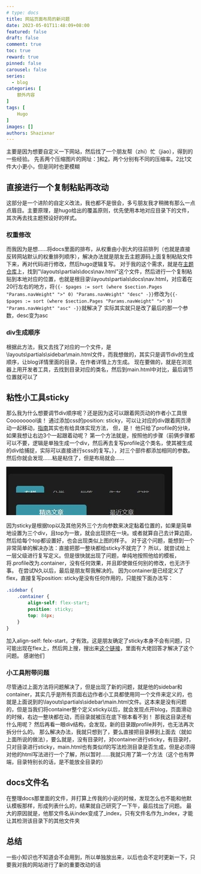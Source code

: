 ```yaml
---
# type: docs 
title: 网站页面布局的新问题
date: 2023-05-01T11:48:09+08:00
featured: false
draft: false
comment: true
toc: true
reward: true
pinned: false
carousel: false
series:
  - blog
categories: [
    额外内容
]
tags: [
    Hugo
]
images: []
authors: Shazixnar
---
```


主要是因为想要自定义一下网站，然后找了一个朋友帮（zhi）忙（jiao），得到的一些经验。
先丢两个压缩图片的网址：[1](https://tinypng.com/)和[2](https://www.imagesmaller.com/compress-png/)，两个分别有不同的压缩率。2比1文件大小更小，但是同时也更模糊

<!--more-->

## 直接进行一个复制粘贴再改动

这部分是一个进阶的自定义改法，我也都不是很会，多亏朋友我才稍微有那么一点点眉目。主要原理，是hugo给出的覆盖原则，优先使用本地对应目录下的文件，其次再去找主题预设好的样式。

### 权重修改

而我因为是想......将docs里面的排布，从权重由小到大的往前排列（也就是直接反转网站默认的权重排列顺序），解决办法就是朋友去主题源码上面复制粘贴文件下来，再对代码进行修改，然后hugo逻辑复写。
对于我的这个需求，就是在[主题仓库](https://github.com/razonyang/hugo-theme-bootstrap)上，找到"\layouts\partials\docs\nav.html"这个文件，然后进行一个复制粘贴到本地对应的位置，也就是根目录\layouts\partials\docs\nav.html，对应着在20行左右的地方，将`{{- $pages := sort (where $section.Pages "Params.navWeight" ">" 0) "Params.navWeight" "desc" -}}`修改为`{{- $pages := sort (where $section.Pages "Params.navWeight" ">" 0) "Params.navWeight" "asc" -}}`就解决了
实际其实就只是改了最后的那一个参数，desc变为asc

### div生成顺序

根据此方法，我又去找了对应的一个文件，是\layouts\partials\sidebar\main.html文件，而我想做的，其实只是调节div的生成顺序，让blog详情里面的目录，在作者详情上方生成。
现在要做的，就是在浏览器上用开发者工具，去找到目录对应的类名，然后到main.html中对比，最后调节位置就可以了

## 粘性小工具sticky

那么我为什么想要调节div顺序呢？还是因为这可以跟着网页动的作者小工具很Cooooooool诶！
通过添加css的position: sticky，可以让对应的div跟着网页滑动一起移动，[指南](https://hbs.razonyang.com/v1/zh-hans/docs/topics/sticky-widgets/)其实也有给具体实现方法，
但，是！
他只给了profile的分块，如果我想让右边3个一起跟着动呢？
第一个方法就是，按照他的步骤（前俩步骤都可以不要，逻辑是单独生成一个div，然后再去复写profile这个类名，使其被生成的div给捕捉，实际可以直接进行scss的复写。），对三个部件都添加相同的参数。
然后你就会发现......粘是粘住了，但是布局就会......

![sticky1](/images/网站页面布局的新问题/sticky1.jpg)

因为sticky是根据top以及其他另外三个方向参数来决定黏着位置的，如果是简单地设置为三个div，且top为一致，就会出现挤在一块。或者就算自己去计算边距，然后给每个top都设置好，也会出现类似上图的样子。
对于这个问题，能想到一个非常简单的解决办法：直接把那一整块都给sticky不就完了？
所以，就尝试给上一层父级进行复写定义。但是很快就出现了问题，单纯地按照他给的模板，将.profile改为.container，没有任何效果，并且即使做任何别的修改，也无济于事。
在尝试N久以后，最后是朋友帮我解决的。
因为container是已经定义了flex，直接复写position: sticky是没有任何作用的，只能按下面办法写：

```css
.sidebar {
    .container {
        align-self: flex-start;
        position: sticky;
        top: 84px;
    }
}
```

加入align-self: felx-start，才有效。这是朋友确定了sticky本身不会有问题，只可能出现在flex上，然后网上搜，搜出来[这个链接](https://stackoverflow.com/questions/44446671/my-position-sticky-element-isnt-sticky-when-using-flexbox)，里面有大佬回答才解决了这个问题。
感谢他们

### 小工具附带问题

尽管通过上面方法将问题解决了，但是出现了新的问题，就是他的sidebar和container，其实几乎是所有页面右边作者小工具都使用同一个文件来定义的，也就是上面说到的\layouts\partials\sidebar\main.html文件。这本来是没有问题的，但是当我们将container整个定义sticky以后，就会发现点开blog，页面滑动的时候，右边一整块都在动，而目录就被压在底下根本看不到！
那我这目录还有什么用呢？
然后再看一眼div结构，会发现，新的目录跟profile并列，也无法再次拆分什么的。
那么解决办法，我就只想到了，要么直接把目录移到上面去（就如上面所说的做法），要么就是，没有目录时，对container进行sticky，有目录时，只对目录进行sticky，main.html也有类似if的写法检测目录是否生成，但是必须得对他的html写法进行一个了解，所以暂时......我就只用了第一个方法（这个也有弊端，目录特别长的话，是不能放全目录的）

## docs文件名

在整理docs那里面的文件，并打算上传我的小说的时候，发现怎么也不能和他默认模板那样，形成列表什么的，结果就自己研究了一下午，最后找出了问题。
最大的原因就是，他那文件名从index变成了_index，只有文件名作为_index，才能让其检测该目录下的其他文件夹

## 总结

一些小知识也不知道会不会用到，所以单独放出来，以后也会不定时更新一下，只要我对我的网站进行了新的重要改动的话
